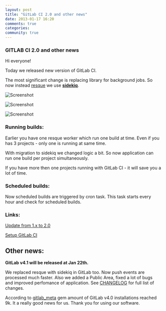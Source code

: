 ```yaml
---
layout: post
title: "GitLab CI 2.0 and other news"
date: 2013-01-17 16:20
comments: true
categories:
community: true
---
```


### GITLAB CI 2.0 and other news

Hi everyone!

Today we released new version of GitLab CI. 

The most significant change is replacing library for background jobs.
So now instead [resque](https://github.com/defunkt/resque) we use __[sidekiq](http://sidekiq.org/)__.
 
<!-- more -->


![Screenshot](/images/ci_2_0/sidekiq.png)

![Screenshot](/images/ci_2_0/GitLab-ci-1.png)

![Screenshot](/images/ci_2_0/GitLab-CI-2.png)
### Running builds:

Earlier you have one resque worker which run one build at time.
Even if you has 3 projects - only one is running at same time. 

With migration to sidekiq we changed logic a bit. 
So now application can run one build per project simultaneously.

If you have more then one projects running with GitLab CI - it will save you a lot of time.

### Scheduled builds:

Now scheduled builds are triggered by cron task. 
This task starts every hour and check for scheduled builds.


### Links:

[Update from 1.x to 2.0](https://github.com/gitlabhq/gitlab-ci/wiki/Migrate-from-1.x-to-2.0)

[Setup GitLab CI](https://github.com/gitlabhq/gitlab-ci/blob/2-0-stable/doc/installation.md)


## Other news: 

__GitLab v4.1 will be released at Jan 22th.__ 

We replaced resque with sidekiq in GitLab too. Now push events are processed much faster.
Also we added a Public Area, fixed a lot of bugs and improved perfomance of application. 
See [CHANGELOG](https://github.com/gitlabhq/gitlabhq/blob/master/CHANGELOG) for full list of changes. 

According to [gitlab_meta](http://rubygems.org/gems/gitlab_meta) gem amount of GitLab v4.0 installations reached  9k. 
It a really good news for us. Thank you for using our software.

